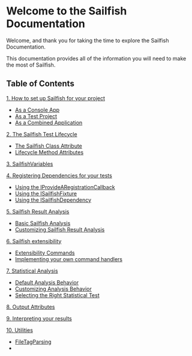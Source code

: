 # Welcome to the Sailfish Documentation

Welcome, and thank you for taking the time to explore the Sailfish Documentation.

This documentation provides all of the information you will need to make the most of Sailfish.

## Table of Contents

[1. How to set up Sailfish for your project](./1/how-to-set-up-sailfish-for-your-project.md)
  - [As a Console App](./1/as-a-console-app.md)
  - [As a Test Project](./1/as-a-test-project.md)
  - [As a Combined Application](./1/as-a-combined-application.md)

[2. The Sailfish Test Lifecycle](./2/the-sailfish-test-lifecycle.md)
  - [The Sailfish Class Attribute](./2/the-sailfish-attribute.md)
  - [Lifecycle Method Attributes](./2/sailfish-lifecycle-method-attributes.md)

[3. SailfishVariables](./3/sailfish-variables.md)

[4. Registering Dependencies for your tests](./4/registering-dependencies-for-your-tests.md)
  - [Using the IProvideARegistrationCallback](./4/using-the-IProvideARegistrationCallback.md)
  - [Using the ISailfishFixture](./4/using-the-ISailfishFixture.md)
  - [Using the ISailfishDependency](./4/using-the-ISailfishDependency.md)

[5. Sailfish Result Analysis](./5/saiflish-result-analysis.md)
  - [Basic Sailfish Analysis](./5/basic-sailfish-analysis.md)
  - [Customizing Sailfish Result Analysis](./5/customizing-sailfish-result-analysis.md)

[6. Sailfish extensibility](./6/sailfish-extensibility.md)
  - [Extensibility Commands](./6/extensibility-commands.md)
  - [Implementing your own command handlers](./6/implementing-your-own-command-handlers.md)

[7. Statistical Analysis](./7/statistical-analysis.md)
  - [Default Analysis Behavior](./7/default-analysis-behavior.md)
  - [Customizing Analysis Behavior](./7/customizing-analysis-behavior.md)
  - [Selecting the Right Statistical Test](./7/selecting-the-right-statistical-test.md)

[8. Output Attributes](./8/output-attributes.md)

[9. Interpreting your results](./9/interpreting-your-results.md)

[10. Utilities](./10/utilities.md)
  - [FileTagParsing]()
  - [](./7/selecting-the-right-statistical-test.md)

